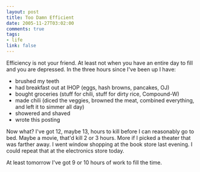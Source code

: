 ```yaml
--- 
layout: post
title: Too Damn Efficient
date: 2005-11-27T03:02:00
comments: true
tags:
- life
link: false
---
```

Efficiency is not your friend. At least not when you have an entire day to fill and you are depressed. In the three hours since I've been up I have:

<ul>
<li class="il">brushed my teeth</li>
<li class="il">had breakfast out at IHOP (eggs, hash browns, pancakes, OJ)</li>
<li class="il">bought groceries (stuff for chili, stuff for dirty rice, Compound-W)</li>
<li class="il">made chili (diced the veggies, browned the meat, combined everything, and left it to simmer all day)</li>
<li class="il">showered and shaved</li>
<li class="il">wrote this posting</li>
</ul>

Now what? I've got 12, maybe 13, hours to kill before I can reasonably go to bed. Maybe a movie, that'd kill 2 or 3 hours. More if I picked a theater that was farther away. I went window shopping at the book store last evening. I could repeat that at the electronics store today.

At least tomorrow I've got 9 or 10 hours of work to fill the time.

